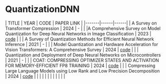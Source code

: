 # QuantizationDNN


| TITLE | YEAR | CODE | PAPER LINK |
|-------|------|------|
| A Survey on Transformer Compression   |   2024   |  -    |         |
|A Comprehensive Survey on Model Quantization for Deep Neural Networks in Image Classification | 2023 | [code](https://github.com/NVIDIA/FasterTransformer) |        |
|  A Survey of Quantization Methods for Efficient Neural Network Inference  | 2021 |  -  |                    |
| Model Quantization and Hardware Acceleration for Vision Transformers: A Comprehensive Survey |  2024  |  [code](https://github.com/DD-DuDa/awesome-vit-quantization-acceleration)  |    |
| Quantization and Deployment of Deep Neural Networks on Microcontrollers | 2021 | - |     |
| COAT: COMPRESSING OPTIMIZER STATES AND ACTIVATION FOR MEMORY-EFFICIENT FP8 TRAINING | 2024 | [code](https://github.com/NVlabs/COAT) |       |
| Compressing Large Language Models using Low Rank and Low Precision Decomposition | 2024 | [code](https://github.com/pilancilab/caldera) |   |
|     |     |     |                     |
|     |     |     |  |
